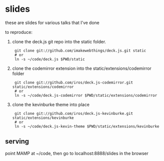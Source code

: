 # slides

these are slides for various talks that I've done

to reproduce:

1. clone the deck.js git repo into the static folder.

        git clone git://github.com/imakewebthings/deck.js.git static
        # or
        ln -s ~/code/deck.js $PWD/static

2. clone the codemirror extension into the static/extensions/codemirror folder

        git clone git://github.com/iros/deck.js-codemirror.git static/extensions/codemirror
        # or
        ln -s ~/code/deck.js-codemirror $PWD/static/extensions/codemirror

3. clone the kevinburke theme into place

        git clone git://github.com/iros/deck.js-kevinburke.git static/extensions/kevinburke
        # or
        ln -s ~/code/deck.js-kevin-theme $PWD/static/extensions/kevinburke

## serving

point MAMP at ~/code, then go to localhost:8888/slides in the browser
